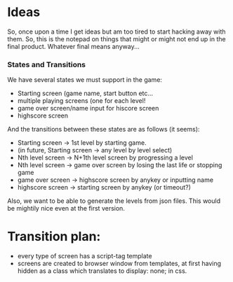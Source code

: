# Ideas

So, once upon a time I get ideas but am too tired to start hacking 
away with them. So, this is the notepad on things that might 
or might not end up in the final product. Whatever final means anyway...

### States and Transitions

We have several states we must support in the game:

* Starting screen (game name, start button etc...
* multiple playing screens (one for each level!
* game over screen/name input for hiscore screen 
* highscore screen

And the transitions between these states are as follows (it seems):

* Starting screen -> 1st level by starting game.
* (in future, Starting screen -> any level by level select)
* Nth level screen -> N+1th level screen by progressing a level
* Nth level screen -> game over screen by losing the last life or 
stopping game
* game over screen -> highscore screen by anykey or inputting name
* highscore screen -> starting screen by anykey (or timeout?)

Also, we want to be able to generate the levels from json 
files. This would be mightily nice even at the first version. 

# Transition plan:

* every type of screen has a script-tag template
* screens are created to browser window from templates, 
at first having hidden as a class which translates 
to display: none; in css. 

